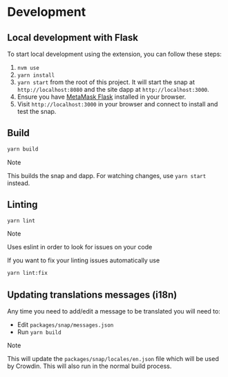 # Development

## Local development with Flask

To start local development using the extension, you can follow these steps:

1. `nvm use`
2. `yarn install`
3. `yarn start` from the root of this project. It will start the snap at `http://localhost:8080` and the site dapp at `http://localhost:3000`.
4. Ensure you have [MetaMask Flask](https://metamask.io/flask/) installed in your browser.
5. Visit `http://localhost:3000` in your browser and connect to install and test the snap.

## Build

```bash
yarn build
```

> [!NOTE]  
> This builds the snap and dapp. For watching changes, use `yarn start` instead.

## Linting

```bash
yarn lint
```

> [!NOTE]  
> Uses eslint in order to look for issues on your code

If you want to fix your linting issues automatically use

```bash
yarn lint:fix
```

## Updating translations messages (i18n)

Any time you need to add/edit a message to be translated you will need to:

- Edit `packages/snap/messages.json`
- Run `yarn build`

> [!NOTE]  
> This will update the `packages/snap/locales/en.json` file which will be used by Crowdin. This will also run in the normal build process.
